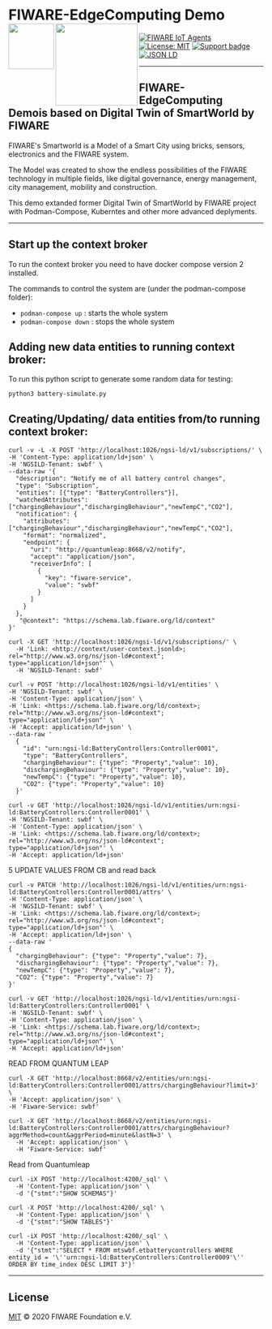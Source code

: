 # FIWARE-EdgeComputing Demo [<img src="https://img.shields.io/badge/NGSI-LD-d6604d.svg" width="90"  align="left" />](https://www.etsi.org/deliver/etsi_gs/CIM/001_099/009/01.04.01_60/gs_cim009v010401p.pdf)[<img src="https://fiware.github.io/tutorials.IoT-Agent/img/fiware.png" align="left" width="162">](https://www.fiware.org/)<br/>

[![FIWARE IoT Agents](https://nexus.lab.fiware.org/repository/raw/public/badges/chapters/iot-agents.svg)](https://github.com/FIWARE/catalogue/blob/master/iot-agents/README.md)
[![License: MIT](https://img.shields.io/github/license/fiware/tutorials.Iot-Agent.svg)](https://opensource.org/licenses/MIT)
[![Support badge](https://img.shields.io/badge/tag-fiware-orange.svg?logo=stackoverflow)](https://stackoverflow.com/questions/tagged/fiware)
[![JSON LD](https://img.shields.io/badge/JSON--LD-1.1-f06f38.svg)](https://w3c.github.io/json-ld-syntax/)

---
##  FIWARE-EdgeComputing Demois based on Digital Twin of SmartWorld by FIWARE 

FIWARE's Smartworld is a Model of a Smart City using bricks, sensors, electronics and the FIWARE system. 

The Model was created to show the endless possibilities of the FIWARE technology in multiple fields, like digital governance, energy management, city management, mobility and construction.

This demo extanded former Digital Twin of SmartWorld by FIWARE project with Podman-Compose, Kuberntes and other more advanced deplyments.

---


## Start up the context broker

To run the context broker you need to have docker compose version 2 installed.

The commands to control the system are (under the podman-compose folder):

- ```podman-compose up``` : starts the whole system 
- ```podman-compose down``` : stops the whole system

## Adding new data entities to running context broker:

To run this python script to generate some random data for testing:

```shell
python3 battery-simulate.py
```

## Creating/Updating/ data entities from/to running context broker:
```
curl -v -L -X POST 'http://localhost:1026/ngsi-ld/v1/subscriptions/' \
-H 'Content-Type: application/ld+json' \
-H 'NGSILD-Tenant: swbf' \
--data-raw '{
  "description": "Notify me of all battery control changes",
  "type": "Subscription",
  "entities": [{"type": "BatteryControllers"}],
  "watchedAttributes": ["chargingBehaviour","dischargingBehaviour","newTempC","CO2"],
  "notification": {
    "attributes": ["chargingBehaviour","dischargingBehaviour","newTempC","CO2"],
    "format": "normalized",
    "endpoint": {
      "uri": "http://quantumleap:8668/v2/notify",
      "accept": "application/json",
      "receiverInfo": [
        {
          "key": "fiware-service",
          "value": "swbf"
        }
      ]
    }
  },
   "@context": "https://schema.lab.fiware.org/ld/context"
}'
```

```
curl -X GET 'http://localhost:1026/ngsi-ld/v1/subscriptions/' \
  -H 'Link: <http://context/user-context.jsonld>; rel="http://www.w3.org/ns/json-ld#context"; type="application/ld+json"' \
  -H 'NGSILD-Tenant: swbf'
```

```
curl -v POST 'http://localhost:1026/ngsi-ld/v1/entities' \
-H 'NGSILD-Tenant: swbf' \
-H 'Content-Type: application/json' \
-H 'Link: <https://schema.lab.fiware.org/ld/context>; rel="http://www.w3.org/ns/json-ld#context"; type="application/ld+json"' \
-H 'Accept: application/ld+json' \
--data-raw '
  {
    "id": "urn:ngsi-ld:BatteryControllers:Controller0001",
    "type": "BatteryControllers",
    "chargingBehaviour": {"type": "Property","value": 10},
    "dischargingBehaviour": {"type": "Property","value": 10},
    "newTempC": {"type": "Property","value": 10},
    "CO2": {"type": "Property","value": 10}
  }'
  ```

  ```
curl -v GET 'http://localhost:1026/ngsi-ld/v1/entities/urn:ngsi-ld:BatteryControllers:Controller0001' \
-H 'NGSILD-Tenant: swbf' \
-H 'Content-Type: application/json' \
-H 'Link: <https://schema.lab.fiware.org/ld/context>; rel="http://www.w3.org/ns/json-ld#context"; type="application/ld+json"' \
-H 'Accept: application/ld+json'

  ```
5 UPDATE VALUES FROM CB and read back
  ```
curl -v PATCH 'http://localhost:1026/ngsi-ld/v1/entities/urn:ngsi-ld:BatteryControllers:Controller0001/attrs' \
-H 'Content-Type: application/json' \
-H 'NGSILD-Tenant: swbf' \
-H 'Link: <https://schema.lab.fiware.org/ld/context>; rel="http://www.w3.org/ns/json-ld#context"; type="application/ld+json"' \
-H 'Accept: application/ld+json' \
--data-raw '
  {
    "chargingBehaviour": {"type": "Property","value": 7},
    "dischargingBehaviour": {"type": "Property","value": 7},
    "newTempC": {"type": "Property","value": 7},
    "CO2": {"type": "Property","value": 7}
  }'

  ```
  ```
curl -v GET 'http://localhost:1026/ngsi-ld/v1/entities/urn:ngsi-ld:BatteryControllers:Controller0001' \
-H 'NGSILD-Tenant: swbf' \
-H 'Content-Type: application/json' \
-H 'Link: <https://schema.lab.fiware.org/ld/context>; rel="http://www.w3.org/ns/json-ld#context"; type="application/ld+json"' \
-H 'Accept: application/ld+json'

  ```
READ FROM QUANTUM LEAP 
  ```
curl -X GET 'http://localhost:8668/v2/entities/urn:ngsi-ld:BatteryControllers:Controller0001/attrs/chargingBehaviour?limit=3' \
  -H 'Accept: application/json' \
  -H 'Fiware-Service: swbf'
  ```
```
curl -X GET 'http://localhost:8668/v2/entities/urn:ngsi-ld:BatteryControllers:Controller0001/attrs/chargingBehaviour?aggrMethod=count&aggrPeriod=minute&lastN=3' \
  -H 'Accept: application/json' \
  -H 'Fiware-Service: swbf'
```
Read from Quantumleap
```
curl -iX POST 'http://localhost:4200/_sql' \
  -H 'Content-Type: application/json' \
  -d '{"stmt":"SHOW SCHEMAS"}'

curl -X POST 'http://localhost:4200/_sql' \
  -H 'Content-Type: application/json' \
  -d '{"stmt":"SHOW TABLES"}'

curl -iX POST 'http://localhost:4200/_sql' \
  -H 'Content-Type: application/json' \
  -d '{"stmt":"SELECT * FROM mtswbf.etbatterycontrollers WHERE entity_id = '\''urn:ngsi-ld:BatteryControllers:Controller0009'\''  ORDER BY time_index DESC LIMIT 3"}'
```
---

## License

[MIT](LICENSE) © 2020 FIWARE Foundation e.V.
